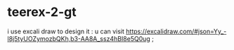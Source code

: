 # teerex-2-gt
i use excali draw to design it : u can visit 
https://excalidraw.com/#json=Yy_-l8j5tyUOZymozbQKh,b3-AA8A_ssz4hBI8e5Q0ug ;
